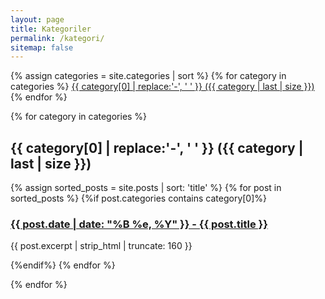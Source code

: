 ```yaml
---
layout: page
title: Kategoriler
permalink: /kategori/
sitemap: false
---
```

    
<div>
{% assign categories = site.categories | sort %}
{% for category in categories %}
<span class="site-tag">
    <a href="#{{ category | first | slugify }}">
        {{ category[0] | replace:'-', ' ' }} ({{ category | last | size }})
    </a>
</span>
{% endfor %}
</div>
<div id="index">

{% for category in categories %}
<a name="{{ category[0] }}"></a><h2>{{ category[0] | replace:'-', ' ' }} ({{ category | last | size }}) </h2>
{% assign sorted_posts = site.posts | sort: 'title' %}
{% for post in sorted_posts %}
{%if post.categories contains category[0]%}

<h3><a href="{{ site.url }}{{ site.baseurl }}{{ post.url }}" title="{{ post.title }}">{{ post.date |  date: "%B %e, %Y" }} - {{ post.title }} <p class="date"></p></a></h3>
<p>{{ post.excerpt | strip_html | truncate: 160 }}</p>

{%endif%}
{% endfor %}

{% endfor %}
</div>
